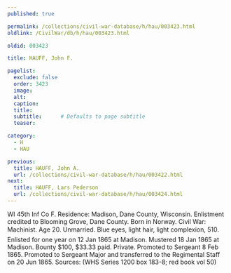 ```yaml
---
published: true

permalink: /collections/civil-war-database/h/hau/003423.html
oldlink: /CivilWar/db/h/hau/003423.html

oldid: 003423

title: HAUFF, John F.

pagelist:
  exclude: false
  order: 3423
  image: 
  alt:
  caption:
  title:
  subtitle:      # Defaults to page subtitle
  teaser:

category: 
  - H 
  - HAU

previous:
  title: HAUFF, John A.
  url: /collections/civil-war-database/h/hau/003422.html  
next:
  title: HAUFF, Lars Pederson
  url: /collections/civil-war-database/h/hau/003424.html   
---
```

WI 45th Inf Co F. Residence: Madison, Dane County, Wisconsin. Enlistment credited to Blooming Grove, Dane County. Born in Norway. Civil War: Machinist. Age 20. Unmarried. Blue eyes, light hair, light complexion, 5&#146;10&#148;. Enlisted for one year on 12 Jan 1865 at Madison. Mustered 18 Jan 1865 at Madison. Bounty $100, $33.33 paid. Private. Promoted to Sergeant 8 Feb 1865. Promoted to Sergeant Major and transferred to the Regimental Staff on 20 Jun 1865. Sources: (WHS Series 1200 box 183-8; red book vol 50)